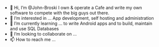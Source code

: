 - 👋 Hi, I’m @John-Broski
I own & operate a Cafe and write my own software to compete with the big guys out there.
- 👀 I’m interested in ...
App development, self hosting and administration
- 🌱 I’m currently learning ...
to write Android apps and to build, maintain and use SQL Databases
- 💞️ I’m looking to collaborate on ...
- 📫 How to reach me ...

<!---
John-Broski/John-Broski is a ✨ special ✨ repository because its `README.md` (this file) appears on your GitHub profile.
You can click the Preview link to take a look at your changes.
--->

